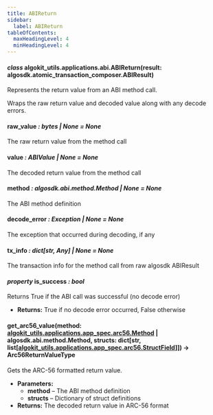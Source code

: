 ```yaml
---
title: ABIReturn
sidebar:
  label: ABIReturn
tableOfContents:
  maxHeadingLevel: 4
  minHeadingLevel: 4
---
```


#### _class_ algokit_utils.applications.abi.ABIReturn(result: algosdk.atomic_transaction_composer.ABIResult)

Represents the return value from an ABI method call.

Wraps the raw return value and decoded value along with any decode errors.

#### raw_value _: bytes | None_ _= None_

The raw return value from the method call

#### value _: ABIValue | None_ _= None_

The decoded return value from the method call

#### method _: algosdk.abi.method.Method | None_ _= None_

The ABI method definition

#### decode_error _: Exception | None_ _= None_

The exception that occurred during decoding, if any

#### tx_info _: dict[str, Any] | None_ _= None_

The transaction info for the method call from raw algosdk ABIResult

#### _property_ is_success _: bool_

Returns True if the ABI call was successful (no decode error)

- **Returns:**
  True if no decode error occurred, False otherwise

#### get_arc56_value(method: [algokit_utils.applications.app_spec.arc56.Method](/reference/algokit-utils-py/api/applications/app_spec/arc56/method/#algokit_utils.applications.app_spec.arc56.Method) | algosdk.abi.method.Method, structs: dict[str, list[[algokit_utils.applications.app_spec.arc56.StructField](/reference/algokit-utils-py/api/applications/app_spec/arc56/structfield/#algokit_utils.applications.app_spec.arc56.StructField)]]) → Arc56ReturnValueType

Gets the ARC-56 formatted return value.

- **Parameters:**
  - **method** – The ABI method definition
  - **structs** – Dictionary of struct definitions
- **Returns:**
  The decoded return value in ARC-56 format
